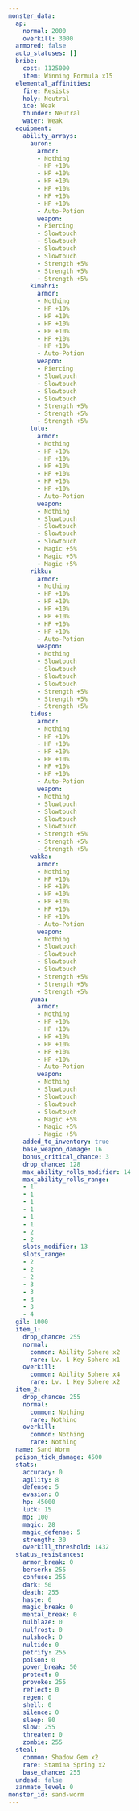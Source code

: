 ```yaml
---
monster_data:
  ap:
    normal: 2000
    overkill: 3000
  armored: false
  auto_statuses: []
  bribe:
    cost: 1125000
    item: Winning Formula x15
  elemental_affinities:
    fire: Resists
    holy: Neutral
    ice: Weak
    thunder: Neutral
    water: Weak
  equipment:
    ability_arrays:
      auron:
        armor:
        - Nothing
        - HP +10%
        - HP +10%
        - HP +10%
        - HP +10%
        - HP +10%
        - HP +10%
        - Auto-Potion
        weapon:
        - Piercing
        - Slowtouch
        - Slowtouch
        - Slowtouch
        - Slowtouch
        - Strength +5%
        - Strength +5%
        - Strength +5%
      kimahri:
        armor:
        - Nothing
        - HP +10%
        - HP +10%
        - HP +10%
        - HP +10%
        - HP +10%
        - HP +10%
        - Auto-Potion
        weapon:
        - Piercing
        - Slowtouch
        - Slowtouch
        - Slowtouch
        - Slowtouch
        - Strength +5%
        - Strength +5%
        - Strength +5%
      lulu:
        armor:
        - Nothing
        - HP +10%
        - HP +10%
        - HP +10%
        - HP +10%
        - HP +10%
        - HP +10%
        - Auto-Potion
        weapon:
        - Nothing
        - Slowtouch
        - Slowtouch
        - Slowtouch
        - Slowtouch
        - Magic +5%
        - Magic +5%
        - Magic +5%
      rikku:
        armor:
        - Nothing
        - HP +10%
        - HP +10%
        - HP +10%
        - HP +10%
        - HP +10%
        - HP +10%
        - Auto-Potion
        weapon:
        - Nothing
        - Slowtouch
        - Slowtouch
        - Slowtouch
        - Slowtouch
        - Strength +5%
        - Strength +5%
        - Strength +5%
      tidus:
        armor:
        - Nothing
        - HP +10%
        - HP +10%
        - HP +10%
        - HP +10%
        - HP +10%
        - HP +10%
        - Auto-Potion
        weapon:
        - Nothing
        - Slowtouch
        - Slowtouch
        - Slowtouch
        - Slowtouch
        - Strength +5%
        - Strength +5%
        - Strength +5%
      wakka:
        armor:
        - Nothing
        - HP +10%
        - HP +10%
        - HP +10%
        - HP +10%
        - HP +10%
        - HP +10%
        - Auto-Potion
        weapon:
        - Nothing
        - Slowtouch
        - Slowtouch
        - Slowtouch
        - Slowtouch
        - Strength +5%
        - Strength +5%
        - Strength +5%
      yuna:
        armor:
        - Nothing
        - HP +10%
        - HP +10%
        - HP +10%
        - HP +10%
        - HP +10%
        - HP +10%
        - Auto-Potion
        weapon:
        - Nothing
        - Slowtouch
        - Slowtouch
        - Slowtouch
        - Slowtouch
        - Magic +5%
        - Magic +5%
        - Magic +5%
    added_to_inventory: true
    base_weapon_damage: 16
    bonus_critical_chance: 3
    drop_chance: 128
    max_ability_rolls_modifier: 14
    max_ability_rolls_range:
    - 1
    - 1
    - 1
    - 1
    - 1
    - 1
    - 2
    - 2
    slots_modifier: 13
    slots_range:
    - 2
    - 2
    - 2
    - 3
    - 3
    - 3
    - 3
    - 4
  gil: 1000
  item_1:
    drop_chance: 255
    normal:
      common: Ability Sphere x2
      rare: Lv. 1 Key Sphere x1
    overkill:
      common: Ability Sphere x4
      rare: Lv. 1 Key Sphere x2
  item_2:
    drop_chance: 255
    normal:
      common: Nothing
      rare: Nothing
    overkill:
      common: Nothing
      rare: Nothing
  name: Sand Worm
  poison_tick_damage: 4500
  stats:
    accuracy: 0
    agility: 8
    defense: 5
    evasion: 0
    hp: 45000
    luck: 15
    mp: 100
    magic: 28
    magic_defense: 5
    strength: 30
    overkill_threshold: 1432
  status_resistances:
    armor_break: 0
    berserk: 255
    confuse: 255
    dark: 50
    death: 255
    haste: 0
    magic_break: 0
    mental_break: 0
    nulblaze: 0
    nulfrost: 0
    nulshock: 0
    nultide: 0
    petrify: 255
    poison: 0
    power_break: 50
    protect: 0
    provoke: 255
    reflect: 0
    regen: 0
    shell: 0
    silence: 0
    sleep: 80
    slow: 255
    threaten: 0
    zombie: 255
  steal:
    common: Shadow Gem x2
    rare: Stamina Spring x2
    base_chance: 255
  undead: false
  zanmato_level: 0
monster_id: sand-worm
---
```

